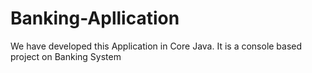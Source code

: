 # Banking-Apllication
We have developed this Application in Core Java. It is a console based project on Banking System
